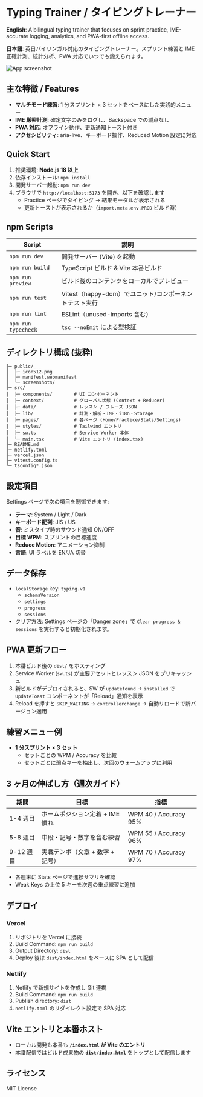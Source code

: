 # Typing Trainer / タイピングトレーナー

**English**: A bilingual typing trainer that focuses on sprint practice, IME-accurate logging, analytics, and PWA-first offline access.

**日本語**: 英日バイリンガル対応のタイピングトレーナー。スプリント練習と IME 正確計測、統計分析、PWA 対応でいつでも鍛えられます。

![App screenshot](./docs/screenshot.png)

## 主な特徴 / Features
- **マルチモード練習**: 1 分スプリント × 3 セットをベースにした実践的メニュー
- **IME 厳密計測**: 確定文字のみをログし、Backspace での減点なし
- **PWA 対応**: オフライン動作、更新通知トースト付き
- **アクセシビリティ**: aria-live、キーボード操作、Reduced Motion 設定に対応

## Quick Start
1. 推奨環境: **Node.js 18 以上**
2. 依存インストール: `npm install`
3. 開発サーバー起動: `npm run dev`
4. ブラウザで `http://localhost:5173` を開き、以下を確認します
   - Practice ページでタイピング → 結果モーダルが表示される
   - 更新トーストが表示されるか（`import.meta.env.PROD` ビルド時）

## npm Scripts
| Script       | 説明 |
|--------------|------|
| `npm run dev`       | 開発サーバー (Vite) を起動 |
| `npm run build`     | TypeScript ビルド & Vite 本番ビルド |
| `npm run preview`   | ビルド後のコンテンツをローカルでプレビュー |
| `npm run test`      | Vitest（happy-dom）でユニット/コンポーネントテスト実行 |
| `npm run lint`      | ESLint（unused-imports 含む） |
| `npm run typecheck` | `tsc --noEmit` による型検証 |

## ディレクトリ構成 (抜粋)
```
├─ public/
│  ├─ icon512.png
│  ├─ manifest.webmanifest
│  └─ screenshots/
├─ src/
│  ├─ components/        # UI コンポーネント
│  ├─ context/           # グローバル状態 (Context + Reducer)
│  ├─ data/              # レッスン / フレーズ JSON
│  ├─ lib/               # 計測・解析・IME・i18n・Storage
│  ├─ pages/             # 各ページ (Home/Practice/Stats/Settings)
│  ├─ styles/            # Tailwind エントリ
│  ├─ sw.ts              # Service Worker 本体
│  └─ main.tsx           # Vite エントリ (index.tsx)
├─ README.md
├─ netlify.toml
├─ vercel.json
├─ vitest.config.ts
└─ tsconfig*.json
```

## 設定項目
Settings ページで次の項目を制御できます:
- **テーマ**: System / Light / Dark
- **キーボード配列**: JIS / US
- **音**: ミスタイプ時のサウンド通知 ON/OFF
- **目標 WPM**: スプリントの目標速度
- **Reduce Motion**: アニメーション抑制
- **言語**: UI ラベルを EN/JA 切替

## データ保存
- `localStorage` key: `typing.v1`
  - `schemaVersion`
  - `settings`
  - `progress`
  - `sessions`
- クリア方法: Settings ページの「Danger zone」で `Clear progress & sessions` を実行すると初期化されます。

## PWA 更新フロー
1. 本番ビルド後の `dist/` をホスティング
2. Service Worker (`sw.ts`) が主要アセットとレッスン JSON をプリキャッシュ
3. 新ビルドがデプロイされると、SW が `updatefound` → `installed` で `UpdateToast` コンポーネントが「Reload」通知を表示
4. Reload を押すと `SKIP_WAITING` → `controllerchange` → 自動リロードで新バージョン適用

## 練習メニュー例
- **1 分スプリント × 3 セット**
  - セットごとの WPM / Accuracy を比較
  - セットごとに弱点キーを抽出し、次回のウォームアップに利用

## 3 ヶ月の伸ばし方（週次ガイド）
| 期間 | 目標 | 指標 |
|------|------|------|
| 1-4 週目 | ホームポジション定着 + IME 慣れ | WPM 40 / Accuracy 95% |
| 5-8 週目 | 中段・記号・数字を含む練習 | WPM 55 / Accuracy 96% |
| 9-12 週目 | 実戦テンポ（文章 + 数字 + 記号） | WPM 70 / Accuracy 97% |
- 各週末に Stats ページで進捗サマリを確認
- Weak Keys の上位 5 キーを次週の重点練習に追加

## デプロイ
### Vercel
1. リポジトリを Vercel に接続
2. Build Command: `npm run build`
3. Output Directory: `dist`
4. Deploy 後は `dist/index.html` をベースに SPA として配信

### Netlify
1. Netlify で新規サイトを作成し Git 連携
2. Build Command: `npm run build`
3. Publish directory: `dist`
4. `netlify.toml` のリダイレクト設定で SPA 対応

## Vite エントリと本番ホスト
- ローカル開発も本番も **`/index.html` が Vite のエントリ**
- 本番配信ではビルド成果物の **`dist/index.html`** をトップとして配信します

## ライセンス
MIT License
